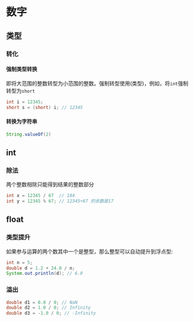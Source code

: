 # 数字
## 类型
### 转化

#### 强制类型转换
即将大范围的整数转型为小范围的整数。强制转型使用(类型)，例如，将`int`强制转型为`short`

```java
int i = 12345;
short s = (short) i; // 12345
```
#### 转换为字符串

```java
String.valueOf(2)
```

## int
### 除法
两个整数相除只能得到结果的整数部分
```java
int x = 12345 / 67  // 184
int y = 12345 % 67; // 12345÷67 的余数是17
```

## float
### 类型提升
如果参与运算的两个数其中一个是整型，那么整型可以自动提升到浮点型:
```java
int n = 5;
double d = 1.2 + 24.0 / n; 
System.out.println(d); // 6.0
```
### 溢出
```java
double d1 = 0.0 / 0; // NaN
double d2 = 1.0 / 0; // Infinity
double d3 = -1.0 / 0; // -Infinity
```

###



